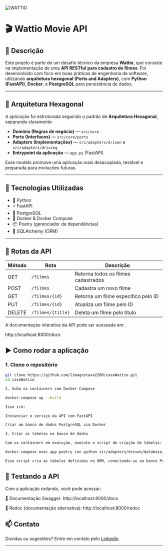 ![WATTIO](http://wattio.com.br/web/image/1204-212f47c3/Logo%20Wattio.png)

# 🎬 Wattio Movie API

## 📄 Descrição

Este projeto é parte de um desafio técnico da empresa **Wattio**, que consiste na implementação de uma **API RESTful para cadastro de filmes**. Foi desenvolvido com foco em boas práticas de engenharia de software, utilizando **arquitetura hexagonal (Ports and Adapters)**, com **Python (FastAPI)**, **Docker**, e **PostgreSQL** para persistência de dados.

---

## 🧱 Arquitetura Hexagonal

A aplicação foi estruturada seguindo o padrão de **Arquitetura Hexagonal**, separando claramente:

- **Domínio (Regras de negócio)** — `src/core`
- **Ports (Interfaces)** — `src/core/ports`
- **Adapters (Implementações)** — `src/adapters/driven` e `src/adapters/driving`
- **Entrypoint da aplicação** — `app.py` (FastAPI)

Esse modelo promove uma aplicação mais desacoplada, testável e preparada para evoluções futuras.

---

## 🚀 Tecnologias Utilizadas

- 🐍 Python
- ⚡ FastAPI
- 🐘 PostgreSQL
- 🐳 Docker & Docker Compose
- 📦 Poetry (gerenciador de dependências)
- 🔁 SQLAlchemy (ORM)

---

## 📌 Rotas da API

| Método | Rota              | Descrição                                 |
|--------|-------------------|-------------------------------------------|
| GET    | `/filmes`         | Retorna todos os filmes cadastrados       |
| POST   | `/filmes`         | Cadastra um novo filme                    |
| GET    | `/filmes/{id}`    | Retorna um filme específico pelo ID       |
| PUT    | `/filmes/{id}`    | Atualiza um filme pelo ID                 |
| DELETE | `/filmes/{title}` | Deleta um filme pelo título               |

A documentação interativa da API pode ser acessada em:

http://localhost:8000/docs


## ▶️ Como rodar a aplicação

### 1. Clone o repositório
```bash
git clone https://github.com/limagustavo2200/caseWattio.git
cd caseWatiio

2. Suba os containers com Docker Compose

docker-compose up --build

Isso irá:

Instanciar o serviço da API com FastAPI

Criar um banco de dados PostgreSQL via Docker

3. Criar as tabelas no banco de dados

Com os containers em execução, execute o script de criação de tabelas:

docker-compose exec app poetry run python src/adapters/driven/database/create_tables.py

Esse script cria as tabelas definidas no ORM, conectando-se ao banco PostgreSQL.
```


## 🧪 Testando a API

Com a aplicação rodando, você pode acessar:

📘 Documentação Swagger:
http://localhost:8000/docs

📗 Redoc (documentação alternativa):
http://localhost:8000/redoc


## 📫 Contato

Dúvidas ou sugestões? Entre em contato pelo [LinkedIn](https://www.linkedin.com/in/seu-usuario/).

---